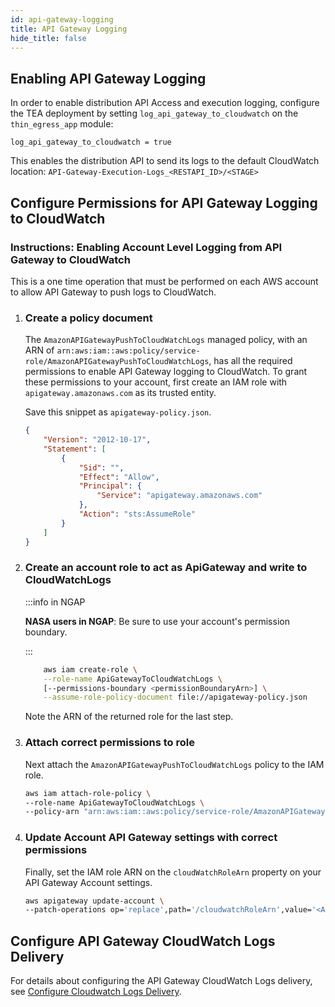 ```yaml
---
id: api-gateway-logging
title: API Gateway Logging
hide_title: false
---
```


## Enabling API Gateway Logging

In order to enable distribution API Access and execution logging, configure the TEA deployment by setting `log_api_gateway_to_cloudwatch` on the `thin_egress_app` module:

```hcl
log_api_gateway_to_cloudwatch = true
```

This enables the distribution API to send its logs to the default CloudWatch location: `API-Gateway-Execution-Logs_<RESTAPI_ID>/<STAGE>`

## Configure Permissions for API Gateway Logging to CloudWatch

### Instructions: Enabling Account Level Logging from API Gateway to CloudWatch

This is a one time operation that must be performed on each AWS account to allow API Gateway to push logs to CloudWatch.

1. ### Create a policy document

    The `AmazonAPIGatewayPushToCloudWatchLogs` managed policy, with an ARN of `arn:aws:iam::aws:policy/service-role/AmazonAPIGatewayPushToCloudWatchLogs`, has all the required permissions to enable API Gateway logging to CloudWatch.  To grant these permissions to your account, first create an IAM role with `apigateway.amazonaws.com` as its trusted entity.

    Save this snippet as `apigateway-policy.json`.

    ```json
    {
        "Version": "2012-10-17",
        "Statement": [
            {
                "Sid": "",
                "Effect": "Allow",
                "Principal": {
                    "Service": "apigateway.amazonaws.com"
                },
                "Action": "sts:AssumeRole"
            }
        ]
    }
    ```

2. ### Create an account role to act as ApiGateway and write to CloudWatchLogs

    :::info in NGAP

    **NASA users in NGAP**: Be sure to use your account's permission boundary.

    :::

    ```sh
        aws iam create-role \
        --role-name ApiGatewayToCloudWatchLogs \
        [--permissions-boundary <permissionBoundaryArn>] \
        --assume-role-policy-document file://apigateway-policy.json
    ```

    Note the ARN of the returned role for the last step.

3. ### Attach correct permissions to role

    Next attach the `AmazonAPIGatewayPushToCloudWatchLogs` policy to the IAM role.

    ```sh
    aws iam attach-role-policy \
    --role-name ApiGatewayToCloudWatchLogs \
    --policy-arn "arn:aws:iam::aws:policy/service-role/AmazonAPIGatewayPushToCloudWatchLogs"
    ```

4. ### Update Account API Gateway settings with correct permissions

    Finally, set the IAM role ARN on the `cloudWatchRoleArn` property on your API Gateway Account settings.

    ```sh
    aws apigateway update-account \
    --patch-operations op='replace',path='/cloudwatchRoleArn',value='<ApiGatewayToCloudWatchLogs ARN>'
    ```

## Configure API Gateway CloudWatch Logs Delivery

For details about configuring the API Gateway CloudWatch Logs delivery, see [Configure Cloudwatch Logs Delivery](configure_cloudwatch_logs_delivery.md).
